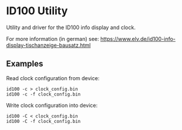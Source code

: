 ID100 Utility
=============

Utility and driver for the ID100 info display and clock.

For more information (in german) see:
https://www.elv.de/id100-info-display-tischanzeige-bausatz.html

Examples
--------

Read clock configuration from device:

    id100 -c > clock_config.bin
    id100 -c -f clock_config.bin

Write clock configuration into device:

    id100 -C < clock_config.bin
    id100 -C -f clock_config.bin
